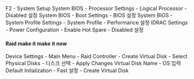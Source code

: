 F2 - System Setup
System BIOS - Processor Settings - Logical Processor - Disabled 설정
System BIOS - Boot Settings - BIOS 설정
System BIOS - System Profile Settings - System Profile - Performance 설정
IDRAC Settings - Power Configuration - Enable Hot Spare - Disabled 설정
#### Raid make it make it now
Device Settings - Main Menu - Raid Controller - Create Virtual Disk - Select Physical Disks - 디스크 선택 - Apply Changes
Virtual Disk Name - OS 입력
Default Initalization - Fast 설정 - Create Virtual Disk
